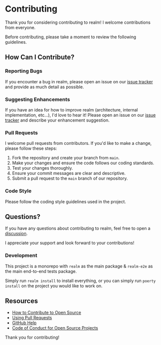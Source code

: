 # Contributing

Thank you for considering contributing to realm! I welcome contributions from everyone.

Before contributing, please take a moment to review the following guidelines.

## How Can I Contribute?

### Reporting Bugs

If you encounter a bug in realm, please open an issue on our [issue tracker](https://github.com/orlevii/realm/issues) and provide as much detail as possible.

### Suggesting Enhancements

If you have an idea for how to improve realm (architecture, internal implementation, etc...), I'd love to hear it! Please open an issue on our [issue tracker](https://github.com/orlevii/realm/issues) and describe your enhancement suggestion.

### Pull Requests

I welcome pull requests from contributors. If you'd like to make a change, please follow these steps:

1. Fork the repository and create your branch from `main`.
2. Make your changes and ensure the code follows our coding standards.
3. Test your changes thoroughly.
4. Ensure your commit messages are clear and descriptive.
5. Submit a pull request to the `main` branch of our repository.

### Code Style

Please follow the coding style guidelines used in the project.

## Questions?

If you have any questions about contributing to realm, feel free to open a [discussion](https://github.com/orlevii/realm/discussions).

I appreciate your support and look forward to your contributions!

### Development

This project is a monorepo with `realm` as the main package & `realm-e2e` as the main end-to-end tests package.

Simply run `realm install` to install everything, or you can simply run `poerty install` on the project you would like to work on.

## Resources

- [How to Contribute to Open Source](https://opensource.guide/how-to-contribute/)
- [Using Pull Requests](https://help.github.com/articles/about-pull-requests/)
- [GitHub Help](https://help.github.com)
- [Code of Conduct for Open Source Projects](https://www.contributor-covenant.org/)

Thank you for contributing!

